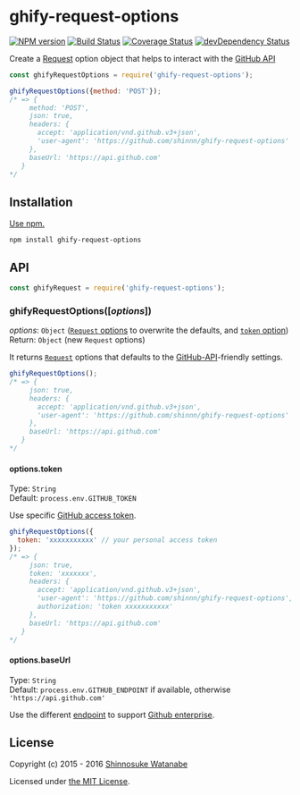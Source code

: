# ghify-request-options

[![NPM version](https://img.shields.io/npm/v/ghify-request-options.svg)](https://www.npmjs.com/package/ghify-request-options)
[![Build Status](https://travis-ci.org/shinnn/ghify-request-options.svg?branch=master)](https://travis-ci.org/shinnn/ghify-request-options)
[![Coverage Status](https://img.shields.io/coveralls/shinnn/ghify-request-options.svg)](https://coveralls.io/r/shinnn/ghify-request-options)
[![devDependency Status](https://david-dm.org/shinnn/ghify-request-options/dev-status.svg)](https://david-dm.org/shinnn/ghify-request-options#info=devDependencies)

Create a [Request](https://www.npmjs.com/package/request) option object that helps to interact with the [GitHub API](https://developer.github.com/v3/)

```javascript
const ghifyRequestOptions = require('ghify-request-options');

ghifyRequestOptions({method: 'POST'});
/* => {
	 method: 'POST',
	 json: true,
     headers: {
       accept: 'application/vnd.github.v3+json',
       'user-agent': 'https://github.com/shinnn/ghify-request-options'
     },
     baseUrl: 'https://api.github.com'
   }
*/ 
```

## Installation

[Use npm.](https://docs.npmjs.com/cli/install)

```
npm install ghify-request-options
```

## API

```javascript
const ghifyRequest = require('ghify-request-options');
```

### ghifyRequestOptions([*options*])

*options*: `Object` ([`Request` options](https://github.com/request/request#requestoptions-callback) to overwrite the defaults, and [`token` option](https://github.com/shinnn/ghify-request-options#optionstoken))  
Return: `Object` (new `Request` options)

It returns [`Request`](https://github.com/request/request) options that defaults to the [GitHub-API](https://developer.github.com/v3/#overview)-friendly settings.

```javascript
ghifyRequestOptions();
/* => {
	 json: true,
     headers: {
       accept: 'application/vnd.github.v3+json',
       'user-agent': 'https://github.com/shinnn/ghify-request-options'
     },
     baseUrl: 'https://api.github.com'
   }
*/ 
```

#### options.token

Type: `String`  
Default: `process.env.GITHUB_TOKEN`

Use specific [GitHub access token](https://github.com/blog/1509-personal-api-tokens).

```javascript
ghifyRequestOptions({
  token: 'xxxxxxxxxxx' // your personal access token
});
/* => {
     json: true,
     token: 'xxxxxxx',
     headers: {
       accept: 'application/vnd.github.v3+json',
       'user-agent': 'https://github.com/shinnn/ghify-request-options',
       authorization: 'token xxxxxxxxxxx'
     },
     baseUrl: 'https://api.github.com'
   }
*/
```

#### options.baseUrl

Type: `String`  
Default: `process.env.GITHUB_ENDPOINT` if available, otherwise `'https://api.github.com'`

Use the different [endpoint](https://developer.github.com/v3/#root-endpoint) to support [Github enterprise](https://enterprise.github.com/).

## License

Copyright (c) 2015 - 2016 [Shinnosuke Watanabe](https://github.com/shinnn)

Licensed under [the MIT License](./LICENSE).
